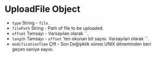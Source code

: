 # UploadFile Object

* `type` String - `file`.
* `filePath` String - Path of file to be uploaded.
* `offset` Tamsayı - Varsayılan olarak ``.
* `length` Tamsayı - `offset` 'ten okunan bit sayısı. Varsayılan olarak ``.
* `modificationTime` Çift - Son Değişiklik süresi UNIX döneminden beri geçen saniye sayısı.